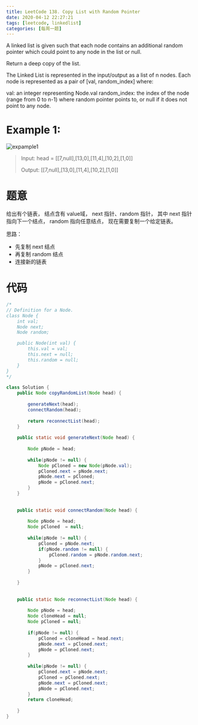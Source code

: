 ```yaml
---
title: LeetCode 138. Copy List with Random Pointer
date: 2020-04-12 22:27:21
tags: [leetcode, linkedlist]
categories: [每周一题]
---
```


A linked list is given such that each node contains an additional random pointer which could point to any node in the list or null.

<!--more-->

Return a deep copy of the list.

The Linked List is represented in the input/output as a list of n nodes. Each node is represented as a pair of [val, random_index] where:

val: an integer representing Node.val
random_index: the index of the node (range from 0 to n-1) where random pointer points to, or null if it does not point to any node.
 

# Example 1:

![expample1](e1.png)

> Input: head = [[7,null],[13,0],[11,4],[10,2],[1,0]]
> 
> Output: [[7,null],[13,0],[11,4],[10,2],[1,0]]


# 题意

给出有个链表， 结点含有 value域， next 指针、random 指针， 其中 next 指针指向下一个结点， random 指向任意结点， 现在需要复制一个给定链表。

思路：

* 先复制 next 结点
* 再复制 random 结点
* 连接新的链表

# 代码

```java
/*
// Definition for a Node.
class Node {
    int val;
    Node next;
    Node random;

    public Node(int val) {
        this.val = val;
        this.next = null;
        this.random = null;
    }
}
*/

class Solution {
    public Node copyRandomList(Node head) {
    
        generateNext(head);
        connectRandom(head);
        
        return reconnectList(head);
    }
    
    public static void generateNext(Node head) {
    
        Node pNode = head;
        
        while(pNode != null) {
            Node pCloned = new Node(pNode.val);
            pCloned.next = pNode.next;
            pNode.next = pCloned;
            pNode = pCloned.next;
        }    
    }
    
        
    public static void connectRandom(Node head) {
        
        Node pNode = head;
        Node pCloned  = null;
        
        while(pNode != null) {
            pCloned = pNode.next;
            if(pNode.random != null) {
                pCloned.random = pNode.random.next;
            }
            pNode = pCloned.next;
        }    
    
    }
    
        
    public static Node reconnectList(Node head) {
    
        Node pNode = head;
        Node cloneHead = null;
        Node pCloned = null;
        
        if(pNode != null) {
            pCloned = cloneHead = head.next;
            pNode.next = pCloned.next;
            pNode = pCloned.next;
        }
        
        while(pNode != null) {
            pCloned.next = pNode.next;
            pCloned = pCloned.next;
            pNode.next = pCloned.next;
            pNode = pCloned.next;
        }
        return cloneHead;
    
    }
}
```